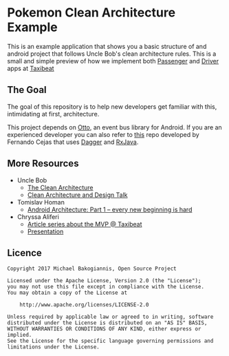 # Pokemon Clean Architecture Example
This is an example application that shows you a basic structure of and android project that follows Uncle Bob's clean architecture rules. This is a small and simple preview of how we implement both [Passenger](https://play.google.com/store/apps/details?id=gr.androiddev.taxibeat) and [Driver](https://play.google.com/store/apps/details?id=gr.androiddev.taxi) apps at [Taxibeat](https://taxibeat.com/)

## The Goal
The goal of this repository is to help new developers get familiar with this, intimidating at first, architecture.

This project depends on [Otto](http://square.github.io/otto/), an event bus library for Android. If you are an experienced developer you can also refer to [this](https://github.com/android10/Android-CleanArchitecture) repo developed by Fernando Cejas that uses [Dagger](http://square.github.io/dagger/) and [RxJava](https://github.com/ReactiveX/RxJava).

## More Resources
- Uncle Bob 
  - [The Clean Architecture](https://8thlight.com/blog/uncle-bob/2012/08/13/the-clean-architecture.html)
  - [Clean Architecture and Design Talk](https://www.youtube.com/watch?v=Nsjsiz2A9mg)
- Tomislav Homan
  - [Android Architecture: Part 1 – every new beginning is hard](http://five.agency/android-architecture-part-1-every-new-beginning-is-hard/)
- Chryssa Aliferi
  - [Article series about the MVP @ Taxibeat](https://medium.com/taxibeat/android-architecture-with-multi-screen-mvp-46d3ccafa7b9)
  - [Presentation](https://speakerdeck.com/chryssaaliferi/android-mvp-pattern-and-multi-presenter-activities)

## Licence
```
Copyright 2017 Michael Bakogiannis, Open Source Project

Licensed under the Apache License, Version 2.0 (the "License");
you may not use this file except in compliance with the License.
You may obtain a copy of the License at

    http://www.apache.org/licenses/LICENSE-2.0

Unless required by applicable law or agreed to in writing, software
distributed under the License is distributed on an "AS IS" BASIS,
WITHOUT WARRANTIES OR CONDITIONS OF ANY KIND, either express or implied.
See the License for the specific language governing permissions and
limitations under the License.
```
